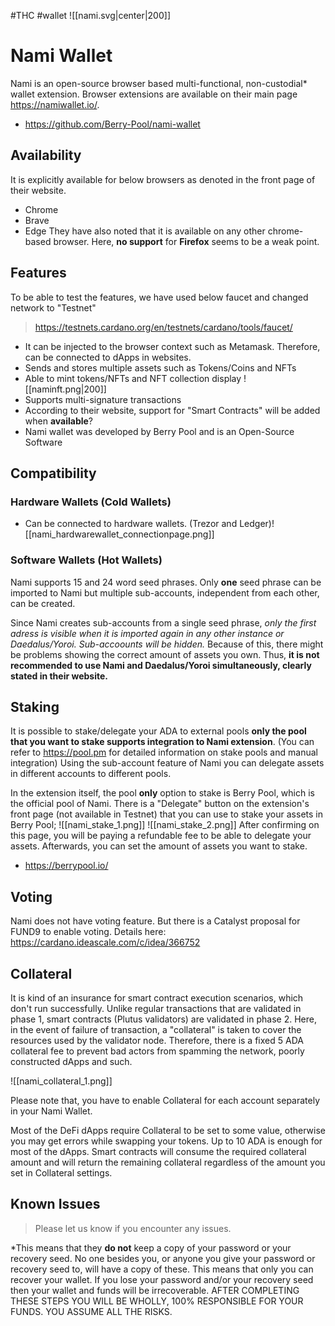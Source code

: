 #THC #wallet
![[nami.svg|center|200]]

# Nami Wallet

Nami is an open-source browser based multi-functional, non-custodial\* wallet extension.
Browser extensions are available on their main page https://namiwallet.io/.

- https://github.com/Berry-Pool/nami-wallet

## Availability

It is explicitly available for below browsers as denoted in the front page of their website.

- Chrome
- Brave
- Edge
  They have also noted that it is available on any other chrome-based browser.
  Here, **no support** for **Firefox** seems to be a weak point.

## Features

To be able to test the features, we have used below faucet and changed network to "Testnet"

> https://testnets.cardano.org/en/testnets/cardano/tools/faucet/

- It can be injected to the browser context such as Metamask. Therefore, can be connected to dApps in websites.
- Sends and stores multiple assets such as Tokens/Coins and NFTs
- Able to mint tokens/NFTs and NFT collection display
  ![[naminft.png|200]]
- Supports multi-signature transactions
- According to their website, support for "Smart Contracts" will be added when **available**?
- Nami wallet was developed by Berry Pool and is an Open-Source Software

## Compatibility

### Hardware Wallets (Cold Wallets)

- Can be connected to hardware wallets. (Trezor and Ledger)![[nami_hardwarewallet_connectionpage.png]]

### Software Wallets (Hot Wallets)

Nami supports 15 and 24 word seed phrases. Only **one** seed phrase can be imported to Nami but multiple sub-accounts, independent from each other, can be created.

Since Nami creates sub-accounts from a single seed phrase, _only the first adress is visible when it is imported again in any other instance or Daedalus/Yoroi. Sub-accoounts will be hidden._ Because of this, there might be problems showing the correct amount of assets you own. Thus, **it is not recommended to use Nami and Daedalus/Yoroi simultaneously, clearly stated in their website.**

## Staking

It is possible to stake/delegate your ADA to external pools **only the pool that you want to stake supports integration to Nami extension**. (You can refer to https://pool.pm for detailed information on stake pools and manual integration)
Using the sub-account feature of Nami you can delegate assets in different accounts to different pools.

In the extension itself, the pool **only** option to stake is Berry Pool, which is the official pool of Nami.
There is a "Delegate" button on the extension's front page (not available in Testnet) that you can use to stake your assets in Berry Pool;
![[nami_stake_1.png]]
![[nami_stake_2.png]]
After confirming on this page, you will be paying a refundable fee to be able to delegate your assets. Afterwards, you can set the amount of assets you want to stake.

- https://berrypool.io/

## Voting

Nami does not have voting feature. But there is a Catalyst proposal for FUND9 to enable voting. Details here: https://cardano.ideascale.com/c/idea/366752

## Collateral

It is kind of an insurance for smart contract execution scenarios, which don't run successfully. Unlike regular transactions that are validated in phase 1, smart contracts (Plutus validators) are validated in phase 2. Here, in the event of failure of transaction, a "collateral" is taken to cover the resources used by the validator node.
Therefore, there is a fixed 5 ADA collateral fee to prevent bad actors from spamming the network, poorly constructed dApps and such.

![[nami_collateral_1.png]]

Please note that, you have to enable Collateral for each account separately in your Nami Wallet.

Most of the DeFi dApps require Collateral to be set to some value, otherwise you may get errors while swapping your tokens. Up to 10 ADA is enough for most of the dApps. Smart contracts will consume the required collateral amount and will return the remaining collateral regardless of the amount you set in Collateral settings.

## Known Issues

> Please let us know if you encounter any issues.

\*This means that they **do not** keep a copy of your password or your recovery seed. No one besides you, or anyone you give your password or recovery seed to, will have a copy of these. This means that only you can recover your wallet. If you lose your password and/or your recovery seed then your wallet and funds will be irrecoverable. AFTER COMPLETING THESE STEPS YOU WILL BE WHOLLY, 100% RESPONSIBLE FOR YOUR FUNDS. YOU ASSUME ALL THE RISKS.

